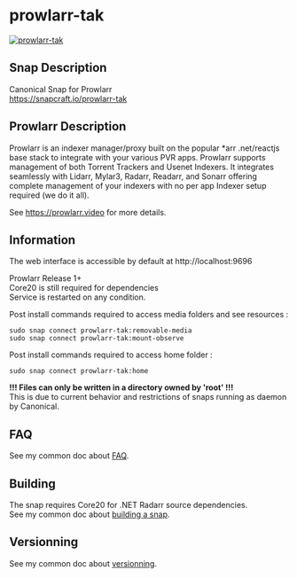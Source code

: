 # prowlarr-tak
[![prowlarr-tak](https://snapcraft.io/prowlarr-tak/badge.svg)](https://snapcraft.io/prowlarr-tak)

## Snap Description
Canonical Snap for Prowlarr\
https://snapcraft.io/prowlarr-tak

## Prowlarr Description
Prowlarr is an indexer manager/proxy built on the popular *arr .net/reactjs base stack to integrate with your various PVR apps.
Prowlarr supports management of both Torrent Trackers and Usenet Indexers. 
It integrates seamlessly with Lidarr, Mylar3, Radarr, Readarr, and Sonarr 
offering complete management of your indexers 
with no per app Indexer setup required (we do it all).

See https://prowlarr.video for more details.

## Information

The web interface is accessible by default at http://localhost:9696

Prowlarr Release 1+\
Core20 is still required for dependencies\
Service is restarted on any condition.

Post install commands required to access media folders and see resources :
```
sudo snap connect prowlarr-tak:removable-media
sudo snap connect prowlarr-tak:mount-observe
```

Post install commands required to access home folder :
```
sudo snap connect prowlarr-tak:home
```
**!!! Files can only be written in a directory owned by 'root' !!!**\
This is due to current behavior and restrictions of snaps running as daemon by Canonical.

## FAQ
See my common doc about [FAQ](https://github.com/TehAppKiller/Snapcraft-common-doc/tree/main#FAQ).

## Building
The snap requires Core20 for .NET Radarr source dependencies.\
See my common doc about [building a snap](https://github.com/TehAppKiller/Snapcraft-common-doc/tree/main#Building).
## Versionning
See my common doc about [versionning](https://github.com/TehAppKiller/Snapcraft-common-doc/tree/main#Versionning).
